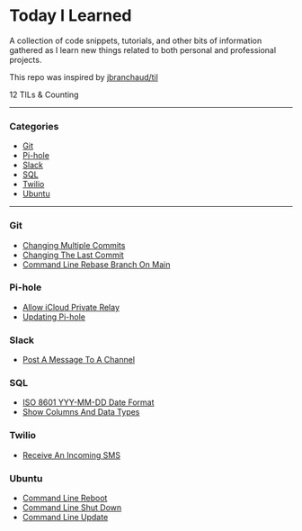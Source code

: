 # Today I Learned

A collection of code snippets, tutorials, and other bits of information gathered
as I learn new things related to both personal and professional projects.

This repo was inspired by [jbranchaud/til](https://github.com/jbranchaud/til)

12 TILs & Counting

---

### Categories

* [Git](#git)
* [Pi-hole](#Pi-Hole)
* [Slack](#slack)
* [SQL](#sql)
* [Twilio](#twilio)
* [Ubuntu](#ubuntu)

---

### Git

- [Changing Multiple Commits](git/change_multiple_commits.md)
- [Changing The Last Commit](git/change_last_commit.md)
- [Command Line Rebase Branch On Main](git/cli_rebase_main.md)

### Pi-hole

- [Allow iCloud Private Relay](pi-hole/allow_icloud_private_relay.md)
- [Updating Pi-hole](pi-hole/updating_pi_hole.md)

### Slack

- [Post A Message To A Channel](slack/post_message_to_channel.md)

### SQL

- [ISO 8601 YYY-MM-DD Date Format](sql/iso_8601_date_format.md)
- [Show Columns And Data Types](sql/show_columns_and_data_types.md)

### Twilio

- [Receive An Incoming SMS](twilio/receive_incoming_sms.md)

### Ubuntu

- [Command Line Reboot](ubuntu/command_line_reboot.md)
- [Command Line Shut Down](ubuntu/command_line_shutdown.md)
- [Command Line Update](ubuntu/command_line_update.md)
